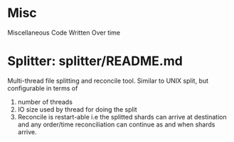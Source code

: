 Misc
====

Miscellaneous Code Written Over time

Splitter: splitter/README.md
========
   Multi-thread file splitting and reconcile tool. Similar to UNIX split, but configurable in terms of
   1. number of threads
   2. IO size used by thread for doing the split
   3. Reconcile is restart-able i.e the splitted shards can arrive at destination and any order/time
      reconciliation can continue as and when shards arrive.
